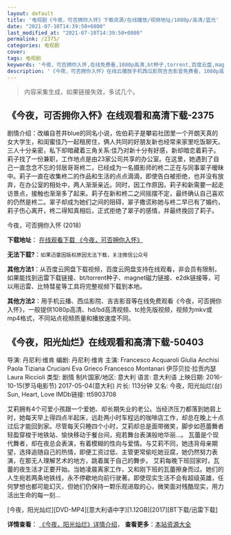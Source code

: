 ```yaml
---
layout: default
title: '电视剧《今夜，可否拥你入怀》下载资源/在线播放/视频地址/1080p/高清/蓝光'
date: "2021-07-10T14:39:50+0800"
last_modified_at: "2021-07-10T14:39:50+0800"
permalink: /2375/
categories: 电视剧
cover:
tags: 电视剧
keywords: '今夜，可否拥你入怀,在线免费看,1080p高清,bt种子,torrent,百度云盘,magnet,磁力链,迅雷下载资源'
description: '《今夜，可否拥你入怀》在线云播放手机西瓜影院吉吉影音免费看，1080p高清bd/hd未删减完整版和tc抢先枪版，mkv/mp4格式，附带bt/torrent种子、magnet/磁力链、百度云盘、网盘资源迅雷下载链接'
---
```


>内容采集生成，如果链接失效，多试几个。


## 《今夜，可否拥你入怀》在线观看和高清下载-2375

剧情介绍：改编自苍井blue的同名小说，佐伯莉子是攀岩社团里一个开朗天真的女大学生，和闺蜜佳乃一起租房住，俩人共同的好朋友新也经常来家里吃饭聊天。三人十分亲密，私下却暗藏着三角关系:佳乃对新十分有好感，新却暗恋着莉子。莉子找了一份兼职，工作地点是由23家公司共享的办公室。在这里，她遇到了自己一直念念不忘的邻居哥哥柊二，已经成为一名摄影师的柊二正在与同事翠子暧昧中。莉子一直在收集柊二的作品和生活的点点滴滴，即使告白被拒绝，也并没有放弃，在办公室的相处中，两人渐渐亲近。同时，因工作原因，莉子和新需要一起走访景点，接触也渐渐多了起来。莉子在新和柊二之间摇摆不定，最终确认自己喜欢的仍然是柊二。翠子却成为她们之间的阻碍，翠子撒谎称她与柊二早已有了婚约，莉子伤心离开，柊二得知真相后，正式拒绝了翠子的感情，并最终挽回了莉子。


今夜，可否拥你入怀 (2018)

**下载地址**： [在线观看下载 《今夜，可否拥你入怀》](https://www.btbtdy.me/btdy/dy14186.html) 


**无法下载?**：`如果迅雷因版权原因无法下载，关注微信公众号 `

**其他方法1**：从百度云网盘下载视频，百度云网盘支持在线观看，非会员有限制，如果能找到迅雷下载链接、bt/torrent种子、magnet磁力链接、e2dk链接等，可以用迅雷、比特彗星等工具将完整视频下载到本地。

**其他方法2**：用手机云播、西瓜影院、吉吉影音等在线免费观看《今夜，可否拥你入怀》，一般提供1080p高清、hd/bd高清视频、tc抢先版视频，视频为mkv或mp4格式，不同站点视频质量和播放速度不同。


## 《今夜，阳光灿烂》在线观看和高清下载-50403

导演: 丹尼利·维肯 编剧: 丹尼利·维肯 主演: Francesco Acquaroli Giulia Anchisi Paola Tiziana Cruciani Eva Grieco Francesco Montanari 伊莎贝拉·拉贡内瑟 Laura Riccioli 类型: 剧情 制片国家/地区: 意大利 语言: 意大利语 上映日期: 2016-10-15(罗马电影节) 2017-05-04(意大利) 片长: 113分钟 又名: 今夜，阳光灿烂(台) Sun, Heart, Love IMDb链接: tt5903708

艾莉拥有4个可爱小孩跟一个爱她、却长期失业的老公。当经济压力都落到她肩上时，她每天早上得四点半起床，远赴两小时车程远的咖啡店工作，却总在晚上十点过后才能回到家。尽管每天只睡四个小时，艾莉却总是面带微笑，脚步如芭蕾舞者轻盈穿梭于地铁站、愉快移动于餐台间，宛若舞台表演般地华丽…。 瓦蕾是个现代舞者，却在夜总会表演，有着模糊的性向与爱情。与艾莉不同，她违背母亲期望，选择追随自己的热情，即便工资过低、主管更常偷吃她豆腐，她仍然努力表演，在那无人理解艺术的地方，跳着属于自己的舞步。 艾莉每晚下班回家时，瓦蕾的夜生活才正要开始。当她凌晨离家工作，又和刚下班的瓦蕾擦身而过。她们的人生宛若两条地铁线，永不停歇地向前行驶著。即使现实生活不会有超级英雄，任何梦想也都可能幻灭，但她们仍保持一颗乐观进取的心，微笑面对残酷现实，用力活出生命的每一刻…


[今夜，阳光灿烂][DVD-MP4][意大利语中字][1.12GB][2017][BT下载/迅雷下载]

**详情查看**： [《今夜，阳光灿烂》详情介绍](/movie/50403/)， **查看更多**：[本站资源大全](/movie/t/all/)

